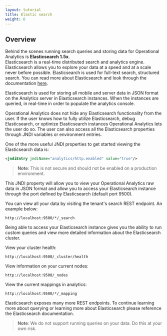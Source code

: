 ```yaml
---
layout: tutorial
title: Elastic search
weight: 6
---
```

## Overview
Behind the scenes running search queries and storing data for Operational Analytics is **Elasticsearch 1.5x**.  
Elasticsearch is a real-time distributed search and analytics engine. Elasticsearch allows you to explore your data at a speed and at a scale never before possible. Elasticsearch is used for full-text search, structured search. You can read more about Elasticsearch and look through the documentation [here](https://www.elastic.co/guide/en/elasticsearch/reference/1.5/index.html).

Elasticsearch is used for storing all mobile and server data in JSON format on the Analytics server in Elasticsearch instances. When the instances are queried, in real-time in order to populate the analytics console.

Operational Analytics does not hide any Elasticsearch functionality from the user. If the user knows how to fully utilize Elasticsearch, debug Elasticsearch, or optimize Elasticsearch instances Operational Analytics lets the user do so. The user can also access all the Elasticsearch properties through JNDI variables or environment entries.

One of the more useful JNDI properties to get started viewing the Elasticsearch data is:

 ```xml
<jndiEntry jndiName="analytics/http.enabled" value="true"/>
 ```

>**Note**: This is not secure and should not be enabled on a production environment.

 This JNDI property will allow you to view your Operational Analytics raw data in JSON format and allow you to access your Elasticsearch instance through the port defined by Elasticsearch (default port 9500).

You can view all your data by visiting the tenant's search REST endpoint. An example below:

```
http://localhost:9500/*/_search
```

 Being able to access your Elasticsearch instance gives you the ability to run custom queries and view more detailed information about the Elasticsearch cluster.

 View your cluster health:

 ```
http://localhost:9500/_cluster/health
```

View information on your current nodes:

```
http://localhost:9500/_nodes
```

View the current mappings in analytics:

```
http://localhost:9500/*/_mapping
```

Elasticsearch exposes many more REST endpoints. To continue learning more about querying or learning more about  Elasticsearch please reference the Elasticsearch documentation.

 > **Note**: We do not support running queries on your data. Do this at your own risk.
